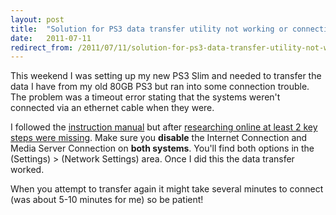 ```yaml
---
layout: post
title:  "Solution for PS3 data transfer utility not working or connecting"
date:   2011-07-11
redirect_from: /2011/07/11/solution-for-ps3-data-transfer-utility-not-working-or-connecting/
---
```


This weekend I was setting up my new PS3 Slim and needed to transfer the data I have from my old 80GB PS3 but ran into some connection trouble. The problem was a timeout error stating that the systems weren't connected via an ethernet cable when they were.

I followed the [instruction manual](http://manuals.playstation.net/document/en/ps3/current/settings/transferutility.html) but after [researching online at least 2 key steps were missing](http://community.us.playstation.com/message/28301009#28301009). Make sure you **disable** the Internet Connection and Media Server Connection on **both systems**. You'll find both options in the (Settings) > (Network Settings) area. Once I did this the data transfer worked.

When you attempt to transfer again it might take several minutes to connect (was about 5-10 minutes for me) so be patient!
